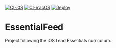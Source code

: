 [![CI-iOS](https://github.com/finebel/EssentialFeed/actions/workflows/CI-iOS.yml/badge.svg)](https://github.com/finebel/EssentialFeed/actions/workflows/CI-iOS.yml) [![CI-macOS](https://github.com/finebel/EssentialFeed/actions/workflows/CI-macOS.yml/badge.svg)](https://github.com/finebel/EssentialFeed/actions/workflows/CI-macOS.yml) [![Deploy](https://github.com/finebel/EssentialFeed/actions/workflows/deploy.yml/badge.svg)](https://github.com/finebel/EssentialFeed/actions/workflows/deploy.yml)

# EssentialFeed
Project following the iOS Lead Essentials curriculum.
